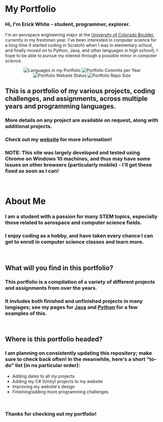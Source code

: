 # My Portfolio

### Hi, I'm Erick White - student, programmer, explorer.
I'm an aerospace engineering major at the [University of Colorado Boulder](https://www.colorado.edu/), currently in my freshman year.
I've been interested in computer science for a long time (I started coding in Scratch)
when I was in elementary school, and finally moved on to Python, Java, and other languages
in high school); I hope to be able to pursue my interest through a possible minor in computer science.


<p align="center">
    <img alt="Languages in my Portfolio" src="https://img.shields.io/github/languages/count/ErickWhiteDev/portfolio?label=Languages%20in%20my%20Portfolio&style=flat-square">
    <img alt="Portfolio Commits per Year" src="https://img.shields.io/github/commit-activity/y/ErickWhiteDev/portfolio?label=Portfolio%20Commits&style=flat-square">
    <img alt="Portfolio Website Status" src="https://img.shields.io/website?down_color=critical&down_message=Offline&label=Portfolio%20Website%20Status&style=flat-square&up_color=success&up_message=Online&url=https%3A%2F%2Ferickwhitedev.github.io%2Fportfolio%2F">
    <img alt="Portfolio Repo Size" src="https://img.shields.io/github/languages/code-size/ErickWhiteDev/portfolio?label=Portfolio%20Repo%20Size&style=flat-square">
</p>

## This is a portfolio of my various projects, coding challenges, and assignments, across multiple years and programming languages.

### More details on any project are available on request, along with additional projects.
### Check out my [website](https://erickwhitedev.github.io/portfolio/) for more information!
### **NOTE:** This site was largely developed and tested using Chrome on Windows 10 machines, and thus may have some issues on other browsers (particularly mobile) - I'll get these fixed as soon as I can!

<br>

# About Me

### I am a student with a passion for many STEM topics, especially those related to aerospace and computer science fields.
### I enjoy coding as a hobby, and have taken every chance I can get to enroll in computer science classes and learn more.

<br>

## What will you find in this portfolio?

### This portfolio is a compilation of a variety of different projects and assignments from over the years.
### It invludes both finished and unfinished projects in many langiages; see my pages for [Java](https://erickwhitedev.github.io/portfolio/website/pages/java.html) and [Python](https://erickwhitedev.github.io/portfolio/website/pages/python.html) for a few examples of this.

<br>

## Where is this portfolio headed?

### I am planning on consistently updating this repository; make sure to check back often! In the meanwhile, here's a short "to-do" list (in no particular order):

- Adding dates to all my projects
- Adding my C# (Unity) projects to my website
- Improving my website's design
- Finishing/adding more programming challenges

<br>

### Thanks for checking out my portfolio!
